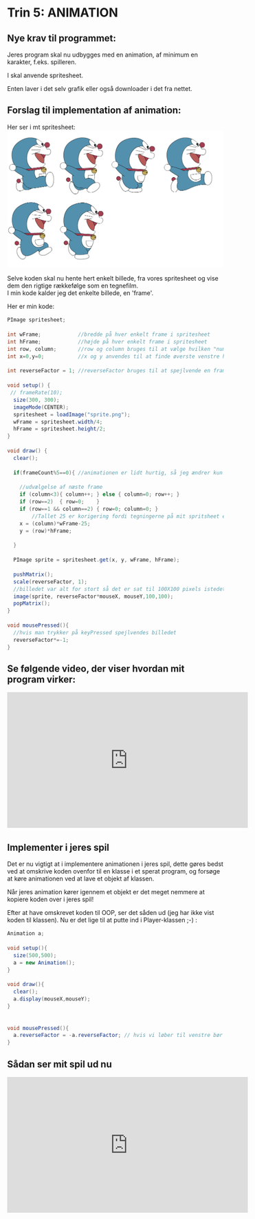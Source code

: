 # Trin 5: ANIMATION

## Nye krav til programmet:

Jeres program skal nu udbygges med en animation, af minimum en karakter, f.eks. spilleren.    

I skal anvende spritesheet.    

Enten laver i det selv grafik eller også downloader i det fra nettet.


## Forslag til implementation af animation:   

Her ser i mt spritesheet:
![mit spritesheet](sprite.png)

Selve koden skal nu hente hert enkelt billede, fra vores spritesheet og vise dem den rigtige rækkefølge som en tegnefilm.   
I min kode kalder jeg det enkelte billede, en 'frame'.   

Her er min kode:
```java
PImage spritesheet;

int wFrame;            //bredde på hver enkelt frame i spritesheet  
int hFrame;            //højde på hver enkelt frame i spritesheet  
int row, column;       //row og column bruges til at vælge hvilken "nummer" frame
int x=0,y=0;           //x og y anvendes til at finde øverste venstre hjørne af denne frame 

int reverseFactor = 1; //reverseFactor bruges til at spejlvende en frame

void setup() {
 // frameRate(10);
  size(300, 300);
  imageMode(CENTER);
  spritesheet = loadImage("sprite.png");
  wFrame = spritesheet.width/4;
  hFrame = spritesheet.height/2;
}

void draw() {
  clear();
 
  if(frameCount%5==0){ //animationen er lidt hurtig, så jeg ændrer kun frame hver 5. billede
  
    //udvælgelse af næste frame
    if (column<3){ column++; } else { column=0; row++; }    
    if (row==2)  { row=0;    }
    if (row==1 && column==2) { row=0; column=0; }
        //Tallet 25 er korigering fordi tegningerne på mit spritsheet er for langt til venstre!
    x = (column)*wFrame-25;  
    y = (row)*hFrame;
    
  }
  
  PImage sprite = spritesheet.get(x, y, wFrame, hFrame);

  pushMatrix();
  scale(reverseFactor, 1);
  //billedet var alt for stort så det er sat til 100X100 pixels istedet
  image(sprite, reverseFactor*mouseX, mouseY,100,100);    
  popMatrix();
}

void mousePressed(){
  //hvis man trykker på keyPressed spejlvendes billedet
  reverseFactor*=-1;
}
```


## Se følgende video, der viser hvordan mit program virker:

<iframe width="560" height="315" src="https://www.youtube.com/embed/pE8wsABvaIA" title="testAnimation" frameborder="0" allow="accelerometer; autoplay; clipboard-write; encrypted-media; gyroscope; picture-in-picture; web-share" allowfullscreen></iframe>


## Implementer i jeres spil

Det er nu vigtigt at i implementere animationen i jeres spil, dette gøres bedst ved at omskrive koden ovenfor til en klasse i et sperat program, og forsøge at køre 
animationen ved at lave et objekt af klassen.

Når jeres animation kører igennem et objekt er det meget nemmere at kopiere koden over i jeres spil!

Efter at have omskrevet koden til OOP, ser det såden ud (jeg har ikke vist koden til klassen). Nu er det lige til at putte ind i Player-klassen ;-) :

```java
Animation a;

void setup(){
  size(500,500);
  a = new Animation();
}

void draw(){
  clear();
  a.display(mouseX,mouseY);
}


void mousePressed(){
  a.reverseFactor = -a.reverseFactor; // hvis vi løber til venstre bør denne være -1 og hvis til højre +1
}
```

## Sådan ser mit spil ud nu

<iframe width="560" height="315" src="https://www.youtube.com/embed/Cupb4-E5E3w" title="YouTube video player" frameborder="0" allow="accelerometer; autoplay; clipboard-write; encrypted-media; gyroscope; picture-in-picture; web-share" allowfullscreen></iframe>
